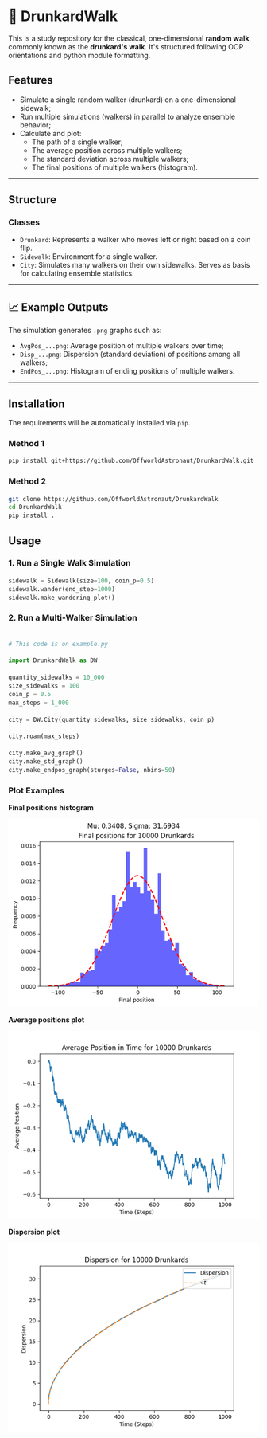 # 🍺 DrunkardWalk

This is a study repository for the classical, one-dimensional **random walk**, commonly known as the **drunkard's walk**. It's structured following OOP orientations and python module formatting. 

## Features

- Simulate a single random walker (drunkard) on a one-dimensional sidewalk;
- Run multiple simulations (walkers) in parallel to analyze ensemble behavior;
- Calculate and plot:
  - The path of a single walker;
  - The average position across multiple walkers;
  - The standard deviation across multiple walkers;
  - The final positions of multiple walkers (histogram).

---

## Structure

### Classes

- `Drunkard`: Represents a walker who moves left or right based on a coin flip.
- `Sidewalk`: Environment for a single walker.
- `City`: Simulates many walkers on their own sidewalks. Serves as basis for calculating ensemble statistics.

---

## 📈 Example Outputs

The simulation generates `.png` graphs such as:
- `AvgPos_...png`: Average position of multiple walkers over time;
- `Disp_...png`: Dispersion (standard deviation) of positions among all walkers;
- `EndPos_...png`: Histogram of ending positions of multiple walkers.

---

## Installation

The requirements will be automatically installed via ``pip``.

### Method 1

```bash
pip install git+https://github.com/OffworldAstronaut/DrunkardWalk.git
```

### Method 2

```bash
git clone https://github.com/OffworldAstronaut/DrunkardWalk
cd DrunkardWalk
pip install .
```

## Usage

### 1. Run a Single Walk Simulation

```python
sidewalk = Sidewalk(size=100, coin_p=0.5)
sidewalk.wander(end_step=1000)
sidewalk.make_wandering_plot()
```

### 2. Run a Multi-Walker Simulation

```python

# This code is on example.py

import DrunkardWalk as DW 

quantity_sidewalks = 10_000
size_sidewalks = 100
coin_p = 0.5 
max_steps = 1_000

city = DW.City(quantity_sidewalks, size_sidewalks, coin_p)

city.roam(max_steps)

city.make_avg_graph()
city.make_std_graph()
city.make_endpos_graph(sturges=False, nbins=50)
```

### Plot Examples 

**Final positions histogram**

![Final positions histogram](examples/imgs/ex_endpos.png)

**Average positions plot**

![Average positions](examples/imgs/ex_avgpos.png)

**Dispersion plot**

![Dispersion histogram](examples/imgs/ex_std.png)